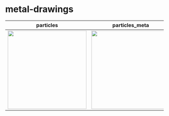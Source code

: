 # metal-drawings

particles | particles_meta | particles_meta_interaction
:---: | :---: | :---:
<kbd><img src="https://user-images.githubusercontent.com/5572875/85184272-17c2c600-b2ca-11ea-89e9-59b685912819.gif" width="250"></kbd> | <kbd><img src="https://user-images.githubusercontent.com/5572875/85184225-f3ff8000-b2c9-11ea-9c35-242de86168bd.gif" width="250"></kbd> | <kbd><img src="https://user-images.githubusercontent.com/5572875/85055493-99d2c200-b1d8-11ea-90be-7aeea30188b8.gif" width="250"></kbd>
